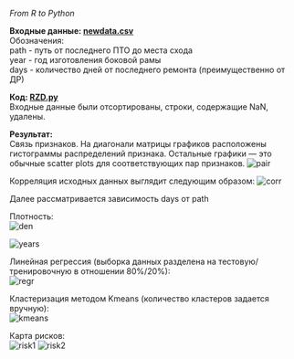 *From R to Python*  
  
**Входные данные: [newdata.csv](https://github.com/marysom/python/blob/master/RZD/newdata.csv)**  
Обозначения:    
  path - путь от последнего ПТО до места схода  
  year - год изготовления боковой рамы  
  days - количество дней от последнего ремонта (преимущественно от ДР)  

**Код: [RZD.py](https://github.com/marysom/python/blob/master/RZD/RZD.py)**  
Входные данные были отсортированы, строки, содержащие NaN, удалены.  
  
**Результат:**  
Связь признаков. На диагонали матрицы графиков расположены гистограммы распределений признака. Остальные графики — это обычные scatter plots для соответствующих пар признаков.
![pair](https://github.com/marysom/python/blob/master/RZD/pairplots.jpg)  
  
Корреляция исходных данных выглядит следующим образом:
![corr](https://github.com/marysom/python/blob/master/RZD/corr.png)  
  
Далее рассматривается зависимость days от path  

Плотность:  
![den](https://github.com/marysom/python/blob/master/RZD/den.jpg)  
  
![years](https://github.com/marysom/python/blob/master/RZD/years.png) 

Линейная регрессия (выборка данных разделена на тестовую/тренировочную в отношении 80%/20%):  
![regr](https://github.com/marysom/python/blob/master/RZD/regr.png)  

Кластеризация методом Kmeans (количество кластеров задается вручную):  
![kmeans](https://github.com/marysom/python/blob/master/RZD/kmeans.png)  

Карта рисков:  
![risk1](https://github.com/marysom/python/blob/master/RZD/risk1.png)
![risk2](https://github.com/marysom/python/blob/master/RZD/risk2.png)

